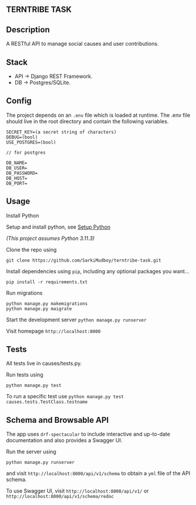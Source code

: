 ## TERNTRIBE TASK

## Description

A RESTful API to manage social causes and user contributions.

## Stack

- API -> Django REST Framework.
- DB -> Postgres/SQLite.

## Config

The project depends on an `.env` file which is loaded at runtime. The .env file should live in the root directory and contain the following variables.

```
SECRET_KEY=(a secret string of characters)
DEBUG=(bool)
USE_POSTGRES=(bool)

// for postgres

DB_NAME=
DB_USER=
DB_PASSWORD=
DB_HOST=
DB_PORT=
```

## Usage

Install Python

Setup and install python, see [Setup Python](https://www.python.org/downloads/)

_(This project assumes Python 3.11.3)_

Clone the repo using

```
git clone https://github.com/SarkiMudboy/terntribe-task.git
```

Install dependencies using `pip`, including any optional packages you want...

```
pip install -r requirements.txt
```

Run migrations

```
python manage.py makemigrations
python manage.py maigrate
```

Start the development server `python manage.py runserver`

Visit homepage `http://localhost:8000`

## Tests

All tests live in causes/tests.py.

Run tests using

```
python manage.py test
```

To run a specific test use `python manage.py test causes.tests.TestClass.testname`

## Schema and Browsable API

The app uses `drf-spectacular` to include interactive and up-to-date documentation and also provides a Swagger UI.

Run the server using

```
python manage.py runserver
```

and visit `http://localhost:8000/api/v1/schema` to obtain a `yml` file of the API schema.

To use Swagger UI, visit `http://localhost:8000/api/v1/` or `http://localhost:8000/api/v1/schema/redoc`
